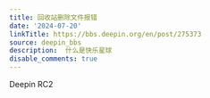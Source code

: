 ```yaml
---
title: 回收站删除文件报错
date: '2024-07-20'
linkTitle: https://bbs.deepin.org/en/post/275373
source: deepin_bbs
description:  什么是快乐星球 
disable_comments: true
---
```

Deepin RC2
